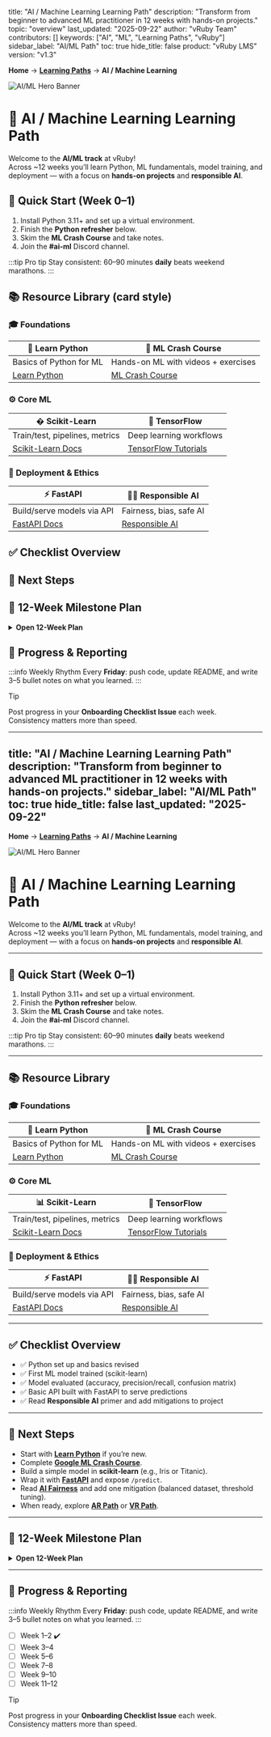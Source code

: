 title: "AI / Machine Learning Learning Path"
description: "Transform from beginner to advanced ML practitioner in 12 weeks with hands-on projects."
topic: "overview"
last_updated: "2025-09-22"
author: "vRuby Team"
contributors: []
keywords: ["AI", "ML", "Learning Paths", "vRuby"]
sidebar_label: "AI/ML Path"
toc: true
hide_title: false
product: "vRuby LMS"
version: "v1.3"

**Home** → **[Learning Paths](../LearningPaths/README.md)** → **AI / Machine Learning**

![AI/ML Hero Banner](/img/ai-ml-hero.jpeg "Explore AI & Machine Learning at vRuby")

# 🤖 AI / Machine Learning Learning Path

Welcome to the **AI/ML track** at vRuby!  
Across ~12 weeks you’ll learn Python, ML fundamentals, model training, and deployment — with a focus on **hands-on projects** and **responsible AI**.


## 🚀 Quick Start (Week 0–1)

1. Install Python 3.11+ and set up a virtual environment.  
2. Finish the **Python refresher** below.  
3. Skim the **ML Crash Course** and take notes.  
4. Join the **#ai-ml** Discord channel.

:::tip Pro tip
Stay consistent: 60–90 minutes **daily** beats weekend marathons.
:::


## 📚 Resource Library (card style)

### 🎓 Foundations
| 📘 Learn Python | 🎥 ML Crash Course |
|---|---|
| Basics of Python for ML | Hands-on ML with videos + exercises |
| [Learn Python](https://www.learnpython.org/) | [ML Crash Course](https://developers.google.com/machine-learning/crash-course) |

### ⚙️ Core ML
| � Scikit-Learn | 🧠 TensorFlow |
|---|---|
| Train/test, pipelines, metrics | Deep learning workflows |
| [Scikit-Learn Docs](https://scikit-learn.org/stable/) | [TensorFlow Tutorials](https://www.tensorflow.org/tutorials) |

### 🚀 Deployment & Ethics
| ⚡ FastAPI | 🧑‍⚖️ Responsible AI |
|---|---|
| Build/serve models via API | Fairness, bias, safe AI |
| [FastAPI Docs](https://fastapi.tiangolo.com/) | [Responsible AI](https://ai.google/responsibilities/responsible-ai-practices/) |


## ✅ Checklist Overview



## 🧭 Next Steps



## 📆 12-Week Milestone Plan

<details>
<summary><b>Open 12-Week Plan</b></summary>

**Weeks 1–2 — Foundations**  
:::success Outcome
By Week 2 → You can load, clean, and visualize data.
:::

**Weeks 3–4 — Classic ML**  
:::success Outcome
By Week 4 → You can train & evaluate 3 ML models.
:::

**Weeks 5–6 — Pipelines & Tuning**  
:::success Outcome
By Week 6 → You can tune & save a model properly.
:::

**Weeks 7–8 — Serving Models**  
:::success Outcome
By Week 8 → You can deploy a working prediction API.
:::

**Weeks 9–10 — Deep Learning**  
:::success Outcome
By Week 10 → You can build/train a small deep learning model.
:::

**Weeks 11–12 — Responsible AI & Capstone**  
:::success Outcome
By Week 12 → You complete a capstone with README + API demo.
:::
</details>


## 📝 Progress & Reporting

:::info Weekly Rhythm
Every **Friday**: push code, update README, and write 3–5 bullet notes on what you learned.
:::


> [!TIP]
> Post progress in your **Onboarding Checklist Issue** each week.  
> Consistency matters more than speed.
---
title: "AI / Machine Learning Learning Path"
description: "Transform from beginner to advanced ML practitioner in 12 weeks with hands-on projects."
sidebar_label: "AI/ML Path"
toc: true
hide_title: false
last_updated: "2025-09-22"
---

**Home** → **[Learning Paths](../LearningPaths/README.md)** → **AI / Machine Learning**

![AI/ML Hero Banner](/img/ai-ml-hero.jpeg "Explore AI & Machine Learning at vRuby")

# 🤖 AI / Machine Learning Learning Path

Welcome to the **AI/ML track** at vRuby!  
Across ~12 weeks you’ll learn Python, ML fundamentals, model training, and deployment — with a focus on **hands-on projects** and **responsible AI**.

---

## 🚀 Quick Start (Week 0–1)

1. Install Python 3.11+ and set up a virtual environment.  
2. Finish the **Python refresher** below.  
3. Skim the **ML Crash Course** and take notes.  
4. Join the **#ai-ml** Discord channel.

:::tip Pro tip
Stay consistent: 60–90 minutes **daily** beats weekend marathons.
:::

---

## 📚 Resource Library

### 🎓 Foundations
| 📘 Learn Python | 🎥 ML Crash Course |
|---|---|
| Basics of Python for ML | Hands-on ML with videos + exercises |
| [Learn Python](https://www.learnpython.org/) | [ML Crash Course](https://developers.google.com/machine-learning/crash-course) |

### ⚙️ Core ML
| 📊 Scikit-Learn | 🧠 TensorFlow |
|---|---|
| Train/test, pipelines, metrics | Deep learning workflows |
| [Scikit-Learn Docs](https://scikit-learn.org/stable/) | [TensorFlow Tutorials](https://www.tensorflow.org/tutorials) |

### 🚀 Deployment & Ethics
| ⚡ FastAPI | 🧑‍⚖️ Responsible AI |
|---|---|
| Build/serve models via API | Fairness, bias, safe AI |
| [FastAPI Docs](https://fastapi.tiangolo.com/) | [Responsible AI](https://ai.google/responsibilities/responsible-ai-practices/) |

---

## ✅ Checklist Overview

- ✅ Python set up and basics revised  
- ✅ First ML model trained (scikit-learn)  
- ✅ Model evaluated (accuracy, precision/recall, confusion matrix)  
- ✅ Basic API built with FastAPI to serve predictions  
- ✅ Read **Responsible AI** primer and add mitigations to project

---

## 🧭 Next Steps

- Start with **[Learn Python](https://www.learnpython.org/)** if you’re new.  
- Complete **[Google ML Crash Course](https://developers.google.com/machine-learning/crash-course)**.  
- Build a simple model in **scikit-learn** (e.g., Iris or Titanic).  
- Wrap it with **[FastAPI](https://fastapi.tiangolo.com/)** and expose `/predict`.  
- Read **[AI Fairness](https://ai.google/responsibilities/responsible-ai-resources/)** and add one mitigation (balanced dataset, threshold tuning).  
- When ready, explore **[AR Path](../AR/README.md)** or **[VR Path](../VR/README.md)**.

---

## 📆 12-Week Milestone Plan

<details>
<summary><b>Open 12-Week Plan</b></summary>

**Weeks 1–2 — Foundations**  
- Python, NumPy/Pandas, plotting, data cleaning  
- Mini-project: EDA on a CSV  
:::success Outcome
By Week 2 → You can load, clean, and visualize data.
:::

**Weeks 3–4 — Classic ML**  
- Train/test split, feature engineering, Random Forest, SVM  
:::success Outcome
By Week 4 → You can train & evaluate 3 ML models.
:::

**Weeks 5–6 — Pipelines & Tuning**  
- Pipelines, GridSearchCV, model persistence  
:::success Outcome
By Week 6 → You can tune & save a model properly.
:::

**Weeks 7–8 — Serving Models**  
- FastAPI endpoints, schema validation, unit tests  
:::success Outcome
By Week 8 → You can deploy a working prediction API.
:::

**Weeks 9–10 — Deep Learning**  
- TensorFlow basics, neural nets, early stopping  
:::success Outcome
By Week 10 → You can build/train a small deep learning model.
:::

**Weeks 11–12 — Responsible AI & Capstone**  
- Bias checks, documentation, model card  
:::success Outcome
By Week 12 → You complete a capstone with README + API demo.
:::
</details>

---

## 📝 Progress & Reporting

:::info Weekly Rhythm
Every **Friday**: push code, update README, and write 3–5 bullet notes on what you learned.
:::

- [ ] Week 1–2 ✔️  
- [ ] Week 3–4  
- [ ] Week 5–6  
- [ ] Week 7–8  
- [ ] Week 9–10  
- [ ] Week 11–12  

> [!TIP]
> Post progress in your **Onboarding Checklist Issue** each week.  
> Consistency matters more than speed.
